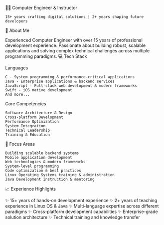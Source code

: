 👨‍💻 Computer Engineer & Instructor

    15+ years crafting digital solutions | 2+ years shaping future developers

🚀 About Me

Experienced Computer Engineer with over 15 years of professional development experience. Passionate about building robust, scalable applications and solving complex technical challenges across multiple programming paradigms.
💻 Tech Stack

Languages

    C - System programming & performance-critical applications
    Java - Enterprise applications & backend services
    JavaScript - Full-stack web development & modern frameworks
    Swift - iOS native development
    And more...

Core Competencies

    Software Architecture & Design
    Cross-platform Development
    Performance Optimization
    System Integration
    Technical Leadership
    Training & Education

🎯 Focus Areas

    Building scalable backend systems
    Mobile application development
    Web technologies & modern frameworks
    System-level programming
    Code optimization & best practices
    Linux Operating Systems training & administration
    Java Development instruction & mentoring

📈 Experience Highlights

✨ 15+ years of hands-on development experience
✨ 2+ years of teaching experience in Linux OS & Java
✨ Multi-language expertise across different paradigms
✨ Cross-platform development capabilities
✨ Enterprise-grade solution architecture
✨ Technical training and knowledge transfer
